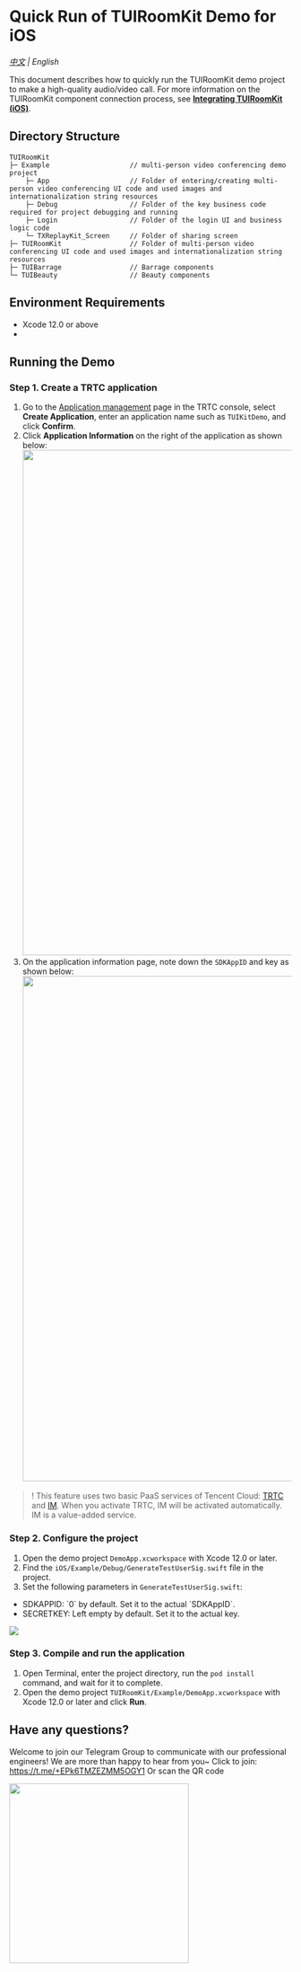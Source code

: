 # Quick Run of TUIRoomKit Demo for iOS

_[中文](README.md) | English_

This document describes how to quickly run the TUIRoomKit demo project to make a high-quality audio/video call. For more information on the TUIRoomKit component connection process, see **[Integrating TUIRoomKit (iOS)](https://cloud.tencent.com/document/product/647/84237)**.

## Directory Structure
```
TUIRoomKit
├─ Example                    // multi-person video conferencing demo project
    ├─ App                    // Folder of entering/creating multi-person video conferencing UI code and used images and internationalization string resources
    ├─ Debug                  // Folder of the key business code required for project debugging and running
    ├─ Login                  // Folder of the login UI and business logic code
    └─ TXReplayKit_Screen     // Folder of sharing screen
├─ TUIRoomKit                 // Folder of multi-person video conferencing UI code and used images and internationalization string resources
├─ TUIBarrage                 // Barrage components
└─ TUIBeauty                  // Beauty components
```

## Environment Requirements
- Xcode 12.0 or above
- 
## Running the Demo

[](id:ui.step1)
### Step 1. Create a TRTC application
1. Go to the [Application management](https://console.cloud.tencent.com/trtc/app) page in the TRTC console, select **Create Application**, enter an application name such as `TUIKitDemo`, and click **Confirm**.
2. Click **Application Information** on the right of the application as shown below:
    <img src="https://qcloudimg.tencent-cloud.cn/raw/62f58d310dde3de2d765e9a460b8676a.png" width="900">
3. On the application information page, note down the `SDKAppID` and key as shown below:
    <img src="https://qcloudimg.tencent-cloud.cn/raw/bea06852e22a33c77cb41d287cac25db.png" width="900">

>! This feature uses two basic PaaS services of Tencent Cloud: [TRTC](https://www.tencentcloud.com/document/product/647/35078) and [IM](https://www.tencentcloud.com/document/product/1047/33513). When you activate TRTC, IM will be activated automatically. IM is a value-added service.

[](id:ui.step2)
### Step 2. Configure the project
1. Open the demo project `DemoApp.xcworkspace` with Xcode 12.0 or later.
2. Find the `iOS/Example/Debug/GenerateTestUserSig.swift` file in the project.
3. Set the following parameters in `GenerateTestUserSig.swift`:
<ul style="margin:0"><li/>SDKAPPID: `0` by default. Set it to the actual `SDKAppID`.
<li/>SECRETKEY: Left empty by default. Set it to the actual key.</ul>

![](https://qcloudimg.tencent-cloud.cn/raw/1c4eb799c7e06aa2da54ece87ccf993e.png)

[](id:ui.step3)
### Step 3. Compile and run the application

1. Open Terminal, enter the project directory, run the `pod install` command, and wait for it to complete.
2. Open the demo project `TUIRoomKit/Example/DemoApp.xcworkspace` with Xcode 12.0 or later and click **Run**.

[](id:ui.step4)

## Have any questions?
Welcome to join our Telegram Group to communicate with our professional engineers! We are more than happy to hear from you~
Click to join: https://t.me/+EPk6TMZEZMM5OGY1
Or scan the QR code

<img src="https://qcloudimg.tencent-cloud.cn/raw/9c67ed5746575e256b81ce5a60216c5a.jpg" width="320"/>
